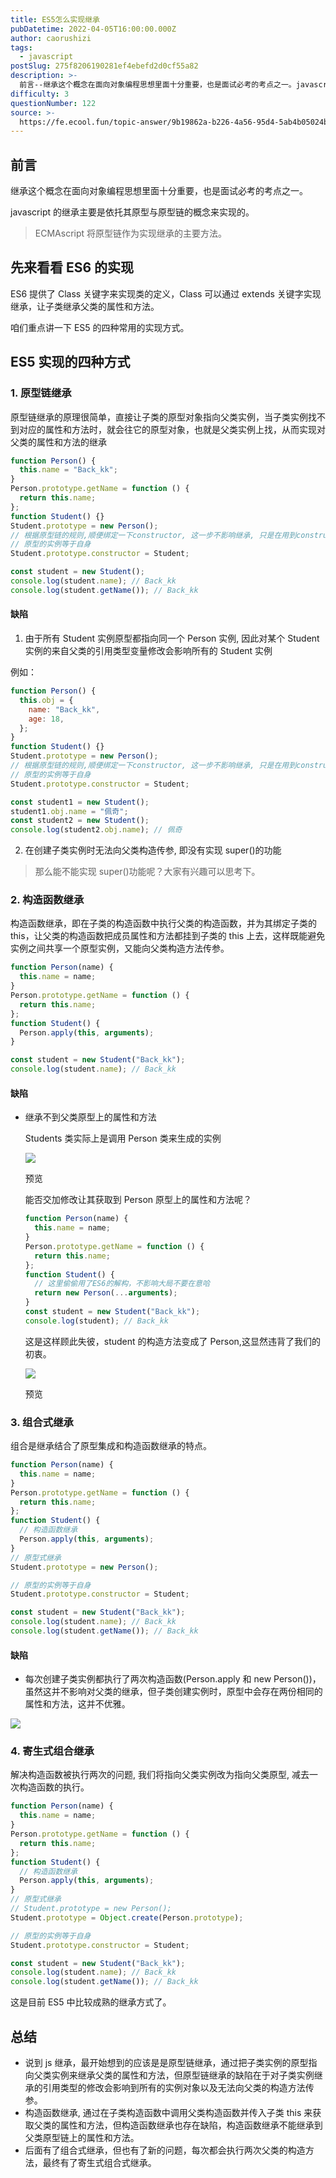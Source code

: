 ```yaml
---
title: ES5怎么实现继承
pubDatetime: 2022-04-05T16:00:00.000Z
author: caorushizi
tags:
  - javascript
postSlug: 275f8206190281ef4ebefd2d0cf55a82
description: >-
  前言--继承这个概念在面向对象编程思想里面十分重要，也是面试必考的考点之一。javascript的继承主要是依托其原型与原型链的概念来实现的。>ECMAscript将原型链作为实现继承的主要方法。先来
difficulty: 3
questionNumber: 122
source: >-
  https://fe.ecool.fun/topic-answer/9b19862a-b226-4a56-95d4-5ab4b05024bb?orderBy=updateTime&order=desc&tagId=10
---
```


## 前言

继承这个概念在面向对象编程思想里面十分重要，也是面试必考的考点之一。

javascript 的继承主要是依托其原型与原型链的概念来实现的。

> ECMAscript 将原型链作为实现继承的主要方法。

## 先来看看 ES6 的实现

ES6 提供了 Class 关键字来实现类的定义，Class 可以通过 extends 关键字实现继承，让子类继承父类的属性和方法。

咱们重点讲一下 ES5 的四种常用的实现方式。

## ES5 实现的四种方式

### 1\. 原型链继承

原型链继承的原理很简单，直接让子类的原型对象指向父类实例，当子类实例找不到对应的属性和方法时，就会往它的原型对象，也就是父类实例上找，从而实现对父类的属性和方法的继承

```js
function Person() {
  this.name = "Back_kk";
}
Person.prototype.getName = function () {
  return this.name;
};
function Student() {}
Student.prototype = new Person();
// 根据原型链的规则,顺便绑定一下constructor, 这一步不影响继承, 只是在用到constructor时会需要
// 原型的实例等于自身
Student.prototype.constructor = Student;

const student = new Student();
console.log(student.name); // Back_kk
console.log(student.getName()); // Back_kk
```

#### 缺陷

1.  由于所有 Student 实例原型都指向同一个 Person 实例, 因此对某个 Student 实例的来自父类的引用类型变量修改会影响所有的 Student 实例

例如：

```js
function Person() {
  this.obj = {
    name: "Back_kk",
    age: 18,
  };
}
function Student() {}
Student.prototype = new Person();
// 根据原型链的规则,顺便绑定一下constructor, 这一步不影响继承, 只是在用到constructor时会需要
// 原型的实例等于自身
Student.prototype.constructor = Student;

const student1 = new Student();
student1.obj.name = "佩奇";
const student2 = new Student();
console.log(student2.obj.name); // 佩奇
```

2.  在创建子类实例时无法向父类构造传参, 即没有实现 super()的功能

> 那么能不能实现 super()功能呢？大家有兴趣可以思考下。

### 2\. 构造函数继承

构造函数继承，即在子类的构造函数中执行父类的构造函数，并为其绑定子类的 this，让父类的构造函数把成员属性和方法都挂到子类的 this 上去，这样既能避免实例之间共享一个原型实例，又能向父类构造方法传参。

```js
function Person(name) {
  this.name = name;
}
Person.prototype.getName = function () {
  return this.name;
};
function Student() {
  Person.apply(this, arguments);
}

const student = new Student("Back_kk");
console.log(student.name); // Back_kk
```

#### 缺陷

- 继承不到父类原型上的属性和方法

  Students 类实际上是调用 Person 类来生成的实例

  ![](https://p9-juejin.byteimg.com/tos-cn-i-k3u1fbpfcp/443b5a4914794b93a5976ccab98285dd~tplv-k3u1fbpfcp-watermark.image?)

  预览

  能否交加修改让其获取到 Person 原型上的属性和方法呢？

  ```js
  function Person(name) {
    this.name = name;
  }
  Person.prototype.getName = function () {
    return this.name;
  };
  function Student() {
    // 这里偷偷用了ES6的解构，不影响大局不要在意哈
    return new Person(...arguments);
  }
  const student = new Student("Back_kk");
  console.log(student); // Back_kk
  ```

  这是这样顾此失彼，student 的构造方法变成了 Person,这显然违背了我们的初衷。

  ![](https://p9-juejin.byteimg.com/tos-cn-i-k3u1fbpfcp/7acb4551fab446c6a131b17c99b12f3b~tplv-k3u1fbpfcp-watermark.image?)

  预览

### 3\. 组合式继承

组合是继承结合了原型集成和构造函数继承的特点。

```js
function Person(name) {
  this.name = name;
}
Person.prototype.getName = function () {
  return this.name;
};
function Student() {
  // 构造函数继承
  Person.apply(this, arguments);
}
// 原型式继承
Student.prototype = new Person();

// 原型的实例等于自身
Student.prototype.constructor = Student;

const student = new Student("Back_kk");
console.log(student.name); // Back_kk
console.log(student.getName()); // Back_kk
```

#### 缺陷

- 每次创建子类实例都执行了两次构造函数(Person.apply 和 new Person())，虽然这并不影响对父类的继承，但子类创建实例时，原型中会存在两份相同的属性和方法，这并不优雅。

![](https://p1-juejin.byteimg.com/tos-cn-i-k3u1fbpfcp/8d7e70a265e7466fb678a8d1f2b4ccd2~tplv-k3u1fbpfcp-watermark.image?)

### 4\. 寄生式组合继承

解决构造函数被执行两次的问题, 我们将指向父类实例改为指向父类原型, 减去一次构造函数的执行。

```js
function Person(name) {
  this.name = name;
}
Person.prototype.getName = function () {
  return this.name;
};
function Student() {
  // 构造函数继承
  Person.apply(this, arguments);
}
// 原型式继承
// Student.prototype = new Person();
Student.prototype = Object.create(Person.prototype);

// 原型的实例等于自身
Student.prototype.constructor = Student;

const student = new Student("Back_kk");
console.log(student.name); // Back_kk
console.log(student.getName()); // Back_kk
```

这是目前 ES5 中比较成熟的继承方式了。

## 总结

- 说到 js 继承，最开始想到的应该是是原型链继承，通过把子类实例的原型指向父类实例来继承父类的属性和方法，但原型链继承的缺陷在于对子类实例继承的引用类型的修改会影响到所有的实例对象以及无法向父类的构造方法传参。
- 构造函数继承, 通过在子类构造函数中调用父类构造函数并传入子类 this 来获取父类的属性和方法，但构造函数继承也存在缺陷，构造函数继承不能继承到父类原型链上的属性和方法。
- 后面有了组合式继承，但也有了新的问题，每次都会执行两次父类的构造方法，最终有了寄生式组合式继承。
